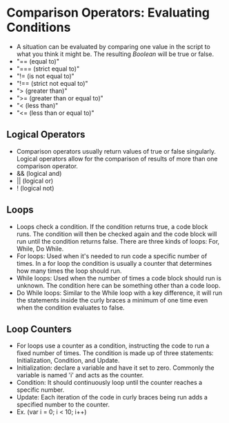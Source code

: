 # Comparison Operators: Evaluating Conditions
- A situation can be evaluated by comparing one value in the script to what you think it might be. The resulting *Boolean* will be true or false.
- "== (equal to)"
- "=== (strict equal to)"
- "!= (is not equal to)"
- "!== (strict not equal to)"
- "> (greater than)"
- ">= (greater than or equal to)"
- "< (less than)"
- "<= (less than or equal to)"
## Logical Operators
- Comparison operators usually return values of true or false singularly. Logical operators allow for the comparison of results of more than one comparison operator.
- && (logical and)
- || (logical or)
- ! (logical not)
## Loops
- Loops check a condition. If the condition returns true, a code block runs. The condition will then be checked again and the code block will run until the condition returns false. There are three kinds of loops: For, While, Do While.
- For loops: Used when it's needed to run code a specific number of times. In a for loop the condition is usually a counter that determines how many times the loop should run.
- While loops: Used when the number of times a code block should run is unknown. The condition here can be something other than a code loop.
- Do While loops: Similar to the While loop with a key difference, it will run the statements inside the curly braces a minimum of one time even when the condition evaluates to false.
## Loop Counters
- For loops use a counter as a condition, instructing the code to run a fixed number of times. The condition is made up of three statements: Initialization, Condition, and Update.
- Initialization: declare a variable and have it set to zero. Commonly the variable is named 'i' and acts as the counter.
- Condition: It should continuously loop until the counter reaches a specific number.
- Update: Each iteration of the code in curly braces being run adds a specified number to the counter.
- Ex. (var i = 0; i < 10; i++)
